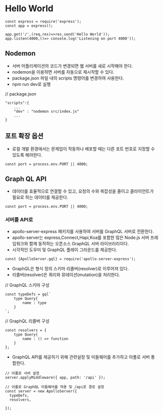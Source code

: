 
# Hello World
```
const express = require('express');
const app = express();

app.get('/',(req,res)=>res.send('Hello World'));
app.listen(4000,()=> console.log('Listening on port 4000'));
```

## Nodemon
- 서버 어플리케이션의 코드가 변경되면 웹 서버를 새로 시작해야 한다.
- nodemon을 이용하면 서버를 자동으로 재시작할 수 있다.
- package.json 파일 내의 scripts 명령어를 변경하여 사용한다.
- npm run dev로 실행

// package.json
```
"scripts":{
    ...
    "dev" : "nodemon src/index.js"
    ...
}
```

## 포트 확장 옵션
- 로컬 개발 환경에서는 문제업이 작동하나 배포할 때는 다른 포트 번호로 지정할 수 있도록 해야한다.
```
const port = process.env.PORT || 4000;
```

## Graph QL API
- 데이터를 효율적으로 연결할 수 있고, 요청의 수와 복잡성을 줄이고 클라이언트가 필요로 하는 데이터를 제공한다.
```
const port = process.env.PORT || 4000;
```

### 서버를 API로
- apollo-server-express 패키지를 사용하여 서버를 GraphQL 서버로 전환한다.
- apollo-server는 express,Connect,Hapi,Koa를 포함한 많은 Node.js 서버 프레임워크와 함께 동작하는 오픈소스 GraphQL 서버 라이브러리이다.
- 시각적인 도우미 및 GraphQL 플레이 그라운드를 제공한다.

```
const {ApolloServer.gql} = require('apollo-server-express');
```

- GraphQL은 형식 정의 스키마 리졸버(resolver)로 이루어져 있다.
- 리졸버(resolver)은 쿼리와 뮤테이션(mutation)을 처리한다.

// GraphQL 스키마 구성
```
const typeDefs = gql`
    type Query{
        name : type
    }
`;
```

// GraphQL 리졸버 구성
```
const resolvers = {
    type Query{
        name : () => function
    }
};
```

- GraphQL API를 제공하기 위해 관련설정 및 미들웨어를 추가하고 아폴로 서버 통합한다.

```
// 아폴로 서버 설정
server.applyMiddleware({ app, path: '/api' });

// 아폴로 GraphQL 미들웨어를 적용 및 /api로 경로 설정
const server = new ApolloServer({
  typeDefs,
  resolvers,
  
});


```

